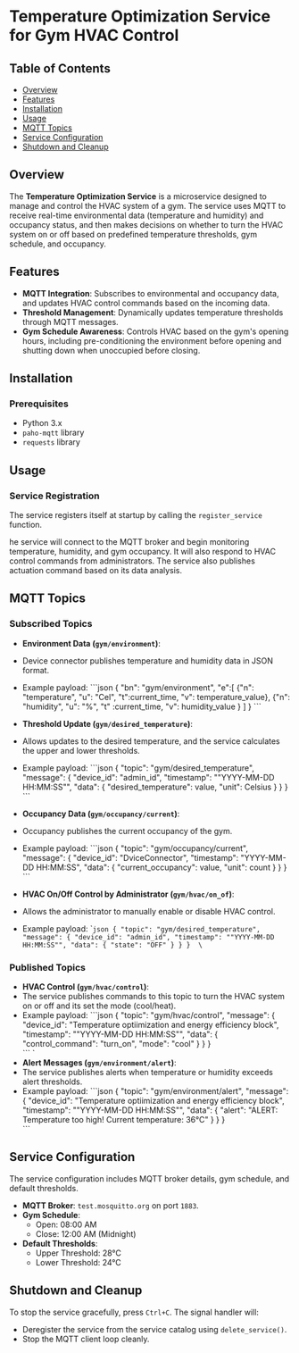 # Temperature Optimization Service for Gym HVAC Control

## Table of Contents
- [Overview](#overview)
- [Features](#features)
- [Installation](#installation)
- [Usage](#usage)
- [MQTT Topics](#mqtt-topics)
- [Service Configuration](#service-configuration)
- [Shutdown and Cleanup](#shutdown-and-cleanup)

## Overview
The **Temperature Optimization Service** is a microservice designed to manage and control the HVAC system of a gym. The service uses MQTT to receive real-time environmental data (temperature and humidity) and occupancy status, and then makes decisions on whether to turn the HVAC system on or off based on predefined temperature thresholds, gym schedule, and occupancy.

## Features
- **MQTT Integration**: Subscribes to environmental and occupancy data, and updates HVAC control commands based on the incoming data.
- **Threshold Management**: Dynamically updates temperature thresholds through MQTT messages.
- **Gym Schedule Awareness**: Controls HVAC based on the gym's opening hours, including pre-conditioning the environment before opening and shutting down when unoccupied before closing.

## Installation

### Prerequisites
- Python 3.x
- `paho-mqtt` library
- `requests` library

## Usage

### Service Registration
The service registers itself at startup by calling the `register_service` function.

he service will connect to the MQTT broker and begin monitoring temperature, humidity, and gym occupancy. It will also respond to HVAC control commands from administrators. The service also publishes actuation command based on its data analysis.




## MQTT Topics

### Subscribed Topics
- **Environment Data (`gym/environment`)**:
- Device connector publishes temperature and humidity data in JSON format.
- Example payload:
  \```json
  {
    "bn": "gym/environment",
    "e":[
      {"n": "temperature",
       "u": "Cel",
       "t":current_time,
       "v": temperature_value},
      {"n": "humidity",
       "u": "%",
       "t" :current_time,
       "v": humidity_value
      } 
    ]
  }
  \```

- **Threshold Update (`gym/desired_temperature`)**:
- Allows updates to the desired temperature, and the service calculates the upper and lower thresholds.
- Example payload:
  \```json
  {
    "topic": "gym/desired_temperature",
    "message": {
      "device_id": "admin_id",
      "timestamp": ""YYYY-MM-DD HH:MM:SS"",
      "data": {
        "desired_temperature": value,
        "unit": Celsius
      }
    }
  }  
  \```

- **Occupancy Data (`gym/occupancy/current`)**:
- Occupancy publishes the current occupancy of the gym.
- Example payload:
  \```json
  {
    "topic": "gym/occupancy/current",
    "message": {
      "device_id": "DviceConnector",
      "timestamp": "YYYY-MM-DD HH:MM:SS",
      "data": {
        "current_occupancy": value,
        "unit": count
      }
    }
  }  
  \```

- **HVAC On/Off Control by Administrator (`gym/hvac/on_of`)**:
- Allows the administrator to manually enable or disable HVAC control.
- Example payload:
  \```json
  {
    "topic": "gym/desired_temperature",
    "message": {
      "device_id": "admin_id",
      "timestamp": ""YYYY-MM-DD HH:MM:SS"",
      "data": {
        "state": "OFF"
      }
    }
  } 
  \``

### Published Topics
- **HVAC Control (`gym/hvac/control`)**:
- The service publishes commands to this topic to turn the HVAC system on or off and its set the mode (cool/heat).
- Example payload:
  \```json
  {
    "topic": "gym/hvac/control",
    "message": {
      "device_id": "Temperature optiimization and energy efficiency block",
      "timestamp": ""YYYY-MM-DD HH:MM:SS"",
      "data": {
        "control_command": "turn_on",
        "mode": "cool"
      }
    }
  }  
  \```
`
- **Alert Messages (`gym/environment/alert`)**:
- The service publishes alerts when temperature or humidity exceeds alert thresholds.
- Example payload:
  \```json
  {
    "topic": "gym/environment/alert",
    "message": {
      "device_id": "Temperature optiimization and energy efficiency block",
      "timestamp": ""YYYY-MM-DD HH:MM:SS"",
      "data": {
        "alert": "ALERT: Temperature too high! Current temperature: 36°C"
      }
    }
  }  
  \```

## Service Configuration
The service configuration includes MQTT broker details, gym schedule, and default thresholds.

- **MQTT Broker**: `test.mosquitto.org` on port `1883`.
- **Gym Schedule**: 
  - Open: 08:00 AM
  - Close: 12:00 AM (Midnight)
- **Default Thresholds**:
  - Upper Threshold: 28°C
  - Lower Threshold: 24°C

## Shutdown and Cleanup
To stop the service gracefully, press `Ctrl+C`. The signal handler will:
- Deregister the service from the service catalog using `delete_service()`.
- Stop the MQTT client loop cleanly.

